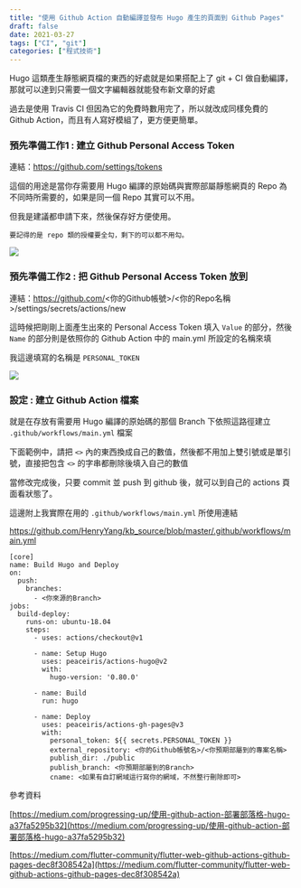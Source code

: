 ```yaml
---
title: "使用 Github Action 自動編譯並發布 Hugo 產生的頁面到 Github Pages"
draft: false
date: 2021-03-27
tags: ["CI", "git"]
categories: ["程式技術"]
---
```



Hugo 這類產生靜態網頁檔的東西的好處就是如果搭配上了 git + CI 做自動編譯，那就可以達到只需要一個文字編輯器就能發布新文章的好處

過去是使用 Travis CI 但因為它的免費時數用完了，所以就改成同樣免費的 Github Action，而且有人寫好模組了，更方便更簡單。

<!--more-->


### 預先準備工作1 : 建立 Github Personal Access Token

連結：https://github.com/settings/tokens

這個的用途是當你存需要用 Hugo 編譯的原始碼與實際部屬靜態網頁的 Repo 為不同時所需要的，如果是同一個 Repo 其實可以不用。

但我是建議都申請下來，然後保存好方便使用。

`要記得的是 repo 類的授權要全勾，剩下的可以都不用勾。`

![](https://docs.github.com/assets/images/help/settings/token_scopes.gif)




### 預先準備工作2 : 把 Github Personal Access Token 放到

連結：https://github.com/<你的Github帳號>/<你的Repo名稱>/settings/secrets/actions/new

這時候把剛剛上面產生出來的 Personal Access Token 填入 `Value` 的部分，然後 `Name` 的部分則是依照你的 Github Action 中的 main.yml 所設定的名稱來填

我這邊填寫的名稱是 `PERSONAL_TOKEN`

![](https://itknowledgeexchange.techtarget.com/coffee-talk/files/2020/11/github-actions-secrets-tokens.png)


### 設定 : 建立 Github Action 檔案

就是在存放有需要用 Hugo 編譯的原始碼的那個 Branch 下依照這路徑建立 `.github/workflows/main.yml` 檔案

下面範例中，請把 `<>` 內的東西換成自己的數值，然後都不用加上雙引號或是單引號，直接把包含 `<>` 的字串都刪除後填入自己的數值

當修改完成後，只要 commit 並 push 到 github 後，就可以到自己的 actions 頁面看狀態了。


這邊附上我實際在用的 `.github/workflows/main.yml` 所使用連結 

https://github.com/HenryYang/kb_source/blob/master/.github/workflows/main.yml

~~~
[core]
name: Build Hugo and Deploy
on:
  push:
    branches:
      - <你來源的Branch>
jobs:
  build-deploy:
    runs-on: ubuntu-18.04
    steps:
      - uses: actions/checkout@v1
      
      - name: Setup Hugo
        uses: peaceiris/actions-hugo@v2
        with:
          hugo-version: '0.80.0'
          
      - name: Build
        run: hugo
        
      - name: Deploy
        uses: peaceiris/actions-gh-pages@v3
        with:
          personal_token: ${{ secrets.PERSONAL_TOKEN }}
          external_repository: <你的Github帳號名>/<你預期部屬到的專案名稱>
          publish_dir: ./public 
          publish_branch: <你預期部屬到的Branch>
          cname: <如果有自訂網域這行寫你的網域，不然整行刪除即可>
~~~




參考資料

[https://medium.com/progressing-up/使用-github-action-部署部落格-hugo-a37fa5295b32](https://medium.com/progressing-up/使用-github-action-部署部落格-hugo-a37fa5295b32)

[https://medium.com/flutter-community/flutter-web-github-actions-github-pages-dec8f308542a](https://medium.com/flutter-community/flutter-web-github-actions-github-pages-dec8f308542a)
